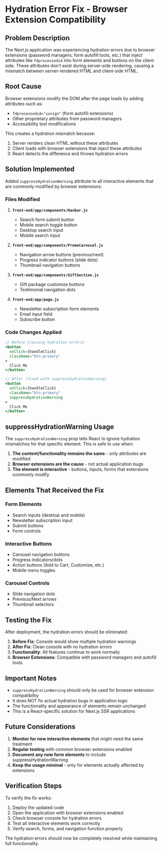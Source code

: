 # Hydration Error Fix - Browser Extension Compatibility

## Problem Description

The Next.js application was experiencing hydration errors due to browser extensions (password managers, form autofill tools, etc.) that inject attributes like `fdprocessedid` into form elements and buttons on the client side. These attributes don't exist during server-side rendering, causing a mismatch between server-rendered HTML and client-side HTML.

## Root Cause

Browser extensions modify the DOM after the page loads by adding attributes such as:
- `fdprocessedid="sxnign"` (form autofill extensions)
- Other proprietary attributes from password managers
- Accessibility tool modifications

This creates a hydration mismatch because:
1. Server renders clean HTML without these attributes
2. Client loads with browser extensions that inject these attributes
3. React detects the difference and throws hydration errors

## Solution Implemented

Added `suppressHydrationWarning` attribute to all interactive elements that are commonly modified by browser extensions:

### Files Modified

1. **`front-end/app/components/Navbar.js`**
   - Search form submit button
   - Mobile search toggle button
   - Desktop search input
   - Mobile search input

2. **`front-end/app/components/PromoCarousel.js`**
   - Navigation arrow buttons (previous/next)
   - Progress indicator buttons (slide dots)
   - Thumbnail navigation buttons

3. **`front-end/app/components/GiftSection.js`**
   - Gift package customize buttons
   - Testimonial navigation dots

4. **`front-end/app/page.js`**
   - Newsletter subscription form elements
   - Email input field
   - Subscribe button

### Code Changes Applied

```jsx
// Before (causing hydration errors)
<button
  onClick={handleClick}
  className="btn-primary"
>
  Click Me
</button>

// After (fixed with suppressHydrationWarning)
<button
  onClick={handleClick}
  className="btn-primary"
  suppressHydrationWarning
>
  Click Me
</button>
```

## suppressHydrationWarning Usage

The `suppressHydrationWarning` prop tells React to ignore hydration mismatches for that specific element. This is safe to use when:

1. **The content/functionality remains the same** - only attributes are modified
2. **Browser extensions are the cause** - not actual application bugs
3. **The element is interactive** - buttons, inputs, forms that extensions commonly modify

## Elements That Received the Fix

### Form Elements
- Search inputs (desktop and mobile)
- Newsletter subscription input
- Submit buttons
- Form controls

### Interactive Buttons
- Carousel navigation buttons
- Progress indicators/dots
- Action buttons (Add to Cart, Customize, etc.)
- Mobile menu toggles

### Carousel Controls
- Slide navigation dots
- Previous/Next arrows
- Thumbnail selectors

## Testing the Fix

After deployment, the hydration errors should be eliminated:

1. **Before Fix**: Console would show multiple hydration warnings
2. **After Fix**: Clean console with no hydration errors
3. **Functionality**: All features continue to work normally
4. **Browser Extensions**: Compatible with password managers and autofill tools

## Important Notes

- `suppressHydrationWarning` should only be used for browser extension compatibility
- It does NOT fix actual hydration bugs in application logic
- The functionality and appearance of elements remain unchanged
- This is a React-specific solution for Next.js SSR applications

## Future Considerations

1. **Monitor for new interactive elements** that might need the same treatment
2. **Regular testing** with common browser extensions enabled
3. **Document any new form elements** to include suppressHydrationWarning
4. **Keep the usage minimal** - only for elements actually affected by extensions

## Verification Steps

To verify the fix works:
1. Deploy the updated code
2. Open the application with browser extensions enabled
3. Check browser console for hydration errors
4. Test all interactive elements work correctly
5. Verify search, forms, and navigation function properly

The hydration errors should now be completely resolved while maintaining full functionality.